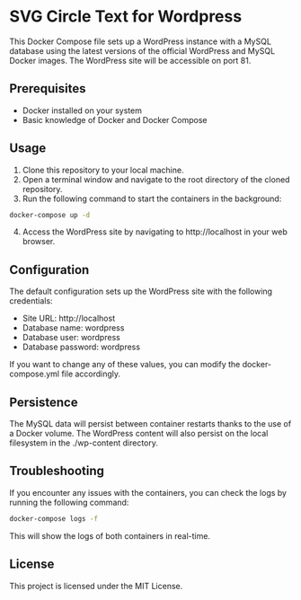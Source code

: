 # SVG Circle Text for Wordpress

This Docker Compose file sets up a WordPress instance with a MySQL database using the latest versions of the official WordPress and MySQL Docker images. The WordPress site will be accessible on port 81.

## Prerequisites
 - Docker installed on your system
 - Basic knowledge of Docker and Docker Compose

## Usage
1) Clone this repository to your local machine.
2) Open a terminal window and navigate to the root directory of the cloned repository.
3) Run the following command to start the containers in the background:

```bash
docker-compose up -d
```

4) Access the WordPress site by navigating to http://localhost in your web browser.

## Configuration

The default configuration sets up the WordPress site with the following credentials:

 - Site URL: http://localhost
 - Database name: wordpress
 - Database user: wordpress
 - Database password: wordpress

If you want to change any of these values, you can modify the docker-compose.yml file accordingly.

## Persistence

The MySQL data will persist between container restarts thanks to the use of a Docker volume. The WordPress content will also persist on the local filesystem in the ./wp-content directory.

## Troubleshooting

If you encounter any issues with the containers, you can check the logs by running the following command:

```bash
docker-compose logs -f
```

This will show the logs of both containers in real-time.

## License

This project is licensed under the MIT License.